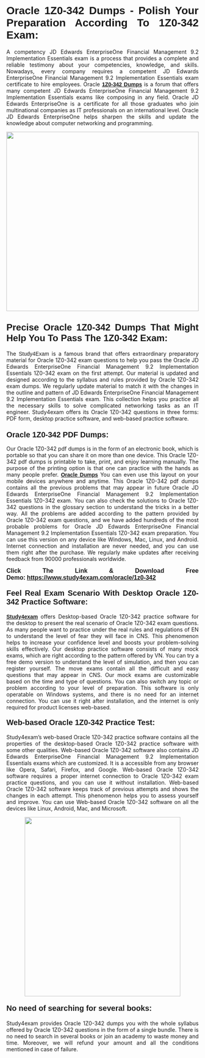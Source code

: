 <h1 style="text-align: justify;"><strong><span style="font-family:Lucida Sans Unicode,Lucida Grande,sans-serif;">Oracle 1Z0-342 Dumps - Polish Your Preparation According To 1Z0-342 Exam:</span></strong></h1>

<p style="text-align: justify;">A competency JD Edwards EnterpriseOne Financial Management 9.2 Implementation Essentials exam is a process that provides a complete and reliable testimony about your competencies, knowledge, and skills. Nowadays, every company requires a competent JD Edwards EnterpriseOne Financial Management 9.2 Implementation Essentials exam certificate to hire employees. Oracle <a href="https://www.study4exam.com/oracle/1z0-342-valid-dumps"><span style="font-family:Verdana,Geneva,sans-serif;"><strong>1Z0-342 Dumps</strong></span></a> is a forum that offers many competent JD Edwards EnterpriseOne Financial Management 9.2 Implementation Essentials exams like composing in any field. Oracle JD Edwards EnterpriseOne is a certificate for all those graduates who join multinational companies as IT professionals on an international level. Oracle JD Edwards EnterpriseOne helps sharpen the skills and update the knowledge about computer networking and programming.</p>

<p style="text-align: justify;"><a href="https://www.study4exam.com/oracle/1z0-342"><img alt="" src="https://www.thequestionanswers.com/wp-content/uploads/2022/06/S4E-Cert-Exams-Questions-Banner.webp" style="width: 100%; height: 470px;" /></a></p>

<h2 style="text-align: justify;"><span style="font-family:Lucida Sans Unicode,Lucida Grande,sans-serif;"><strong><span style="font-size:24px;">Precise Oracle 1Z0-342 Dumps That Might Help You To Pass The 1Z0-342 Exam:</span></strong></span></h2>

<p style="text-align: justify;">The <span style="font-family:Lucida Sans Unicode,Lucida Grande,sans-serif;">Study4Exam</span> is a famous brand that offers extraordinary preparatory material for Oracle 1Z0-342 exam questions to help you pass the Oracle JD Edwards EnterpriseOne Financial Management 9.2 Implementation Essentials 1Z0-342 exam on the first attempt. Our material is updated and designed according to the syllabus and rules provided by Oracle 1Z0-342 exam dumps. We regularly update material to match it with the changes in the outline and pattern of JD Edwards EnterpriseOne Financial Management 9.2 Implementation Essentials exam. This collection helps you practice all the necessary skills to solve complicated networking tasks as an IT engineer. Study4exam offers its Oracle 1Z0-342 questions in three forms: PDF form, desktop practice software, and web-based practice software. </p>

<h3 style="text-align: justify;"><strong><span style="font-size:20px;"><span style="font-family:Lucida Sans Unicode,Lucida Grande,sans-serif;">Oracle 1Z0-342 PDF Dumps:</span></span></strong></h3>

<p style="text-align: justify;">Our Oracle 1Z0-342 pdf dumps is in the form of an electronic book, which is portable so that you can share it on more than one device. This Oracle 1Z0-342 pdf dumps is printable to take, print, and enjoy learning manually. The purpose of the printing option is that one can practice with the hands as many people prefer. <a href="https://www.study4exam.com/oracle-exams"><span style="font-family:Lucida Sans Unicode,Lucida Grande,sans-serif;"><strong>Oracle Dumps</strong></span></a> You can even use this layout on your mobile devices anywhere and anytime. This Oracle 1Z0-342 pdf dumps contains all the previous problems that may appear in future Oracle JD Edwards EnterpriseOne Financial Management 9.2 Implementation Essentials 1Z0-342 exam. You can also check the solutions to Oracle 1Z0-342 questions in the glossary section to understand the tricks in a better way. All the problems are added according to the pattern provided by Oracle 1Z0-342 exam questions, and we have added hundreds of the most probable problems for Oracle JD Edwards EnterpriseOne Financial Management 9.2 Implementation Essentials 1Z0-342 exam preparation. You can use this version on any device like Windows, Mac, Linux, and Android. Internet connection and installation are never needed, and you can use them right after the purchase. We regularly make updates after receiving feedback from 90000 professionals worldwide.</p>

<p style="text-align: justify;"><span style="font-family:Lucida Sans Unicode,Lucida Grande,sans-serif;"><strong><span style="font-size:16px;">Click The Link & Download Free Demo:</span></strong></span> <strong><span style="font-family:Lucida Sans Unicode,Lucida Grande,sans-serif;"><span style="font-size:16px;"><a href="https://www.study4exam.com/oracle/1z0-342">https://www.study4exam.com/oracle/1z0-342</a></span></span></strong></p>

<h4 style="text-align: justify;"><strong><span style="font-family:Lucida Sans Unicode,Lucida Grande,sans-serif;"><span style="font-size:20px;">Feel Real Exam Scenario With Desktop Oracle 1Z0-342 Practice Software:</span></span></strong></h4>

<p style="text-align: justify;"><a href="https://www.study4exam.com/"><span style="font-family:Verdana,Geneva,sans-serif;"><strong>Study4exam</strong></span></a> offers Desktop-based Oracle 1Z0-342 practice software for the desktop to present the real scenario of Oracle 1Z0-342 exam questions. As many people want to practice under the real rules and regulations of EN to understand the level of fear they will face in CNS. This phenomenon helps to increase your confidence level and boosts your problem-solving skills effectively. Our desktop practice software consists of many mock exams, which are right according to the pattern offered by VN. You can try a free demo version to understand the level of simulation, and then you can register yourself. The move exams contain all the difficult and easy questions that may appear in CNS. Our mock exams are customizable based on the time and type of questions. You can also switch any topic or problem according to your level of preparation. This software is only operatable on Windows systems, and there is no need for an internet connection. You can use it right after installation, and the internet is only required for product licenses web-based. </p>

<h4 style="text-align: justify;"><span style="font-family:Lucida Sans Unicode,Lucida Grande,sans-serif;"><strong><span style="font-size:20px;">Web-based Oracle 1Z0-342 Practice Test:</span></strong></span></h4>

<p style="text-align: justify;">Study4exam’s web-based Oracle 1Z0-342 practice software contains all the properties of the desktop-based Oracle 1Z0-342 practice software with some other qualities. Web-based Oracle 1Z0-342 software also contains JD Edwards EnterpriseOne Financial Management 9.2 Implementation Essentials exams which are customized. It is a accessible from any browser like Opera, Safari, Firefox, and Google. Web-based Oracle 1Z0-342 software requires a proper internet connection to Oracle 1Z0-342 exam practice questions, and you can use it without installation. Web-based Oracle 1Z0-342 software keeps track of previous attempts and shows the changes in each attempt. This phenomenon helps you to assess yourself and improve. You can use Web-based Oracle 1Z0-342 software on all the devices like Linux, Android, Mac, and Microsoft.</p>

<p style="text-align: center;"><a href="https://www.study4exam.com/oracle/1z0-342"><img alt="" src="https://www.thequestionanswers.com/wp-content/uploads/2022/06/S4E-Cert-Exams-Questions-Discount-Banner.webp" style="width: 90%; height: 470px;" /></a></p>

<h4 style="text-align: justify;"><span style="font-family:Lucida Sans Unicode,Lucida Grande,sans-serif;"><strong><span style="font-size:20px;">No need of searching for several books:</span></strong></span></h4>

<p style="text-align: justify;">Study4exam provides Oracle 1Z0-342 dumps you with the whole syllabus offered by Oracle 1Z0-342 questions in the form of a single bundle. There is no need to search in several books or join an academy to waste money and time. Moreover, we will refund your amount and all the conditions mentioned in case of failure.</p>
